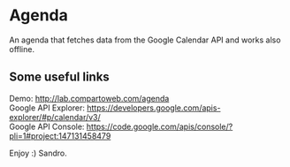 Agenda
======

An agenda that fetches data from the Google
Calendar API and works also offline. 

Some useful links
-----------------

Demo: http://lab.compartoweb.com/agenda<br/>
Google API Explorer: https://developers.google.com/apis-explorer/#p/calendar/v3/<br/>
Google API Console: https://code.google.com/apis/console/?pli=1#project:147131458479<br/>

Enjoy :)
Sandro.